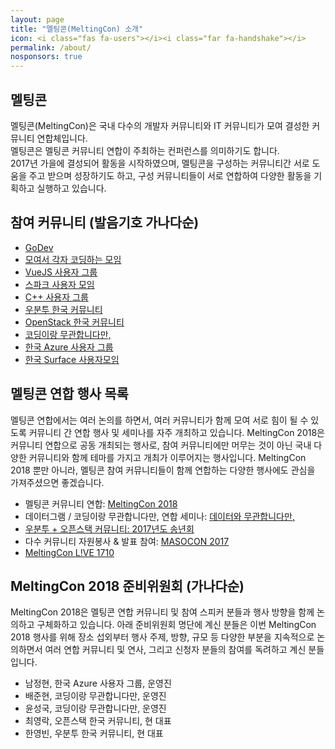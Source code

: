 ```yaml
---
layout: page
title: "멜팅콘(MeltingCon) 소개"
icon: <i class="fas fa-users"></i><i class="far fa-handshake"></i>
permalink: /about/
nosponsors: true
---
```

## 멜팅콘
멜팅콘(MeltingCon)은 국내 다수의 개발자 커뮤니티와 IT 커뮤니티가 모여 결성한 커뮤니티 연합체입니다.  
멜팅콘은 멜팅콘 커뮤니티 연합이 주최하는 컨퍼런스를 의미하기도 합니다.  
2017년 가을에 결성되어 활동을 시작하였으며, 멜팅콘을 구성하는 커뮤니티간 서로 도움을 주고 받으며 성장하기도 하고,
구성 커뮤니티들이 서로 연합하여 다양한 활동을 기획하고 실행하고 있습니다.

## 참여 커뮤니티 (발음기호 가나다순)
-  [GoDev](#)
-  [모여서 각자 코딩하는 모임](https://www.facebook.com/groups/mogaco/)
-  [VueJS 사용자 그룹](https://www.facebook.com/groups/vuejs.korea/about/)
-  [스파크 사용자 모임](https://www.facebook.com/groups/sparkkoreauser/)
-  [C++ 사용자 그룹](https://www.facebook.com/groups/cppkorea/)
-  [우분투 한국 커뮤니티](https://ubuntu-kr.org)
-  [OpenStack 한국 커뮤니티](http://openstack.or.kr/)
-  [코딩이랑 무관합니다만,](https://www.facebook.com/groups/System.out.Coding/)
-  [한국 Azure 사용자 그룹](https://krazure.com/)
-  [한국 Surface 사용자모임](https://www.facebook.com/groups/SurfaceKorea/about/)

## 멜팅콘 연합 행사 목록
멜팅콘 연합에서는 여러 논의를 하면서, 여러 커뮤니티가 함께 모여 서로 힘이 될 수 있도록
커뮤니티 간 연합 행사 및 세미나를 자주 개최하고 있습니다.
MeltingCon 2018은 커뮤니티 연합으로 공동 개최되는 행사로, 참여 커뮤니티에만 머무는 것이 아닌
국내 다양한 커뮤니티와 함께 테마를 가지고 개최가 이루어지는 행사입니다.
MeltingCon 2018 뿐만 아니라, 멜팅콘 참여 커뮤니티들이 함께 연합하는 다양한 행사에도
관심을 가져주셨으면 좋겠습니다.

- 멜팅콘 커뮤니티 연합: [MeltingCon 2018](https://meltingcon.github.io/2018/)
- 데이터그램 / 코딩이랑 무관합니다만, 연합 세미나: [데이터와 무관합니다만,](https://www.meetup.com/ko-KR/krazure/events/247268049/)
- [우분투 + 오픈스택 커뮤니티: 2017년도 송년회](https://ubuntu-kr.github.io/events/2017/11/28/year-end-party.html)
- 다수 커뮤니티 자원봉사 & 발표 참여: [MASOCON 2017](https://www.imaso.co.kr/masocon2017/)
- [MeltingCon L!VE 1710](https://www.onoffmix.com/event/115786/)

## MeltingCon 2018 준비위원회 (가나다순)
MeltingCon 2018은 멜팅콘 연합 커뮤니티 및 참여 스피커 분들과 행사 방향을 함께 논의하고 구체화하고 있습니다.
아래 준비위원회 명단에 계신 분들은 이번 MeltingCon 2018 행사를 위해 장소 섭외부터 행사 주제, 방향, 규모 등
다양한 부분을 지속적으로 논의하면서 여러 연합 커뮤니티 및 연사, 그리고 신청자 분들의 참여를 독려하고 계신
분들입니다.

- 남정현, 한국 Azure 사용자 그룹, 운영진
- 배준현, 코딩이랑 무관합니다만, 운영진
- 윤성국, 코딩이랑 무관합니다만, 운영진
- 최영락, 오픈스택 한국 커뮤니티, 현 대표
- 한영빈, 우분투 한국 커뮤니티, 현 대표
